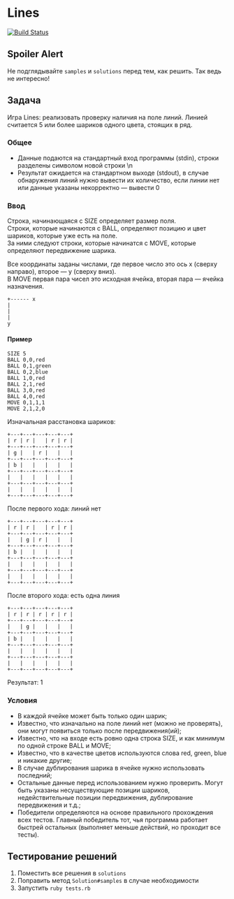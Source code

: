 # Lines

[![Build Status](https://travis-ci.org/krasnoukhov/lines.png)](https://travis-ci.org/krasnoukhov/lines)

## Spoiler Alert

Не подглядывайте ```samples``` и ```solutions``` перед тем, как решить. Так ведь не интересно!

## Задача

Игра Lines: реализовать проверку наличия на поле линий.
Линией считается 5 или более шариков одного цвета, стоящих в ряд.

### Общее

- Данные подаются на стандартный вход программы (stdin), строки разделены символом новой строки \n
- Результат ожидается на стандартном выходе (stdout), в случае обнаружения линий нужно вывести их количество, если линии нет или данные указаны некорректно — вывести 0

### Ввод

Строка, начинающаяся с SIZE определяет размер поля.  
Строки, которые начинаются с BALL, определяют позицию и цвет шариков, которые уже есть на поле.  
За ними следуют строки, которые начинатся с MOVE, которые определяют передвижение шарика.  

Все координаты заданы числами, где первое число это ось x (сверху направо), второе — y (сверху вниз).  
В MOVE первая пара чисел это исходная ячейка, вторая пара — ячейка назначения.

```
+------ x
|
|
|
y
```

#### Пример

```
SIZE 5
BALL 0,0,red
BALL 0,1,green
BALL 0,2,blue
BALL 1,0,red
BALL 2,1,red
BALL 3,0,red
BALL 4,0,red
MOVE 0,1,1,1
MOVE 2,1,2,0
```

Изначальная расстановка шариков:

```
+---+---+---+---+---+
| r | r |   | r | r |
+---+---+---+---+---+
| g |   | r |   |   |
+---+---+---+---+---+
| b |   |   |   |   |
+---+---+---+---+---+
|   |   |   |   |   |
+---+---+---+---+---+
|   |   |   |   |   |
+---+---+---+---+---+
```

После первого хода: линий нет

```
+---+---+---+---+---+
| r | r |   | r | r |
+---+---+---+---+---+
|   | g | r |   |   |
+---+---+---+---+---+
| b |   |   |   |   |
+---+---+---+---+---+
|   |   |   |   |   |
+---+---+---+---+---+
|   |   |   |   |   |
+---+---+---+---+---+
```

После второго хода: есть одна линия

```
+---+---+---+---+---+
| r | r | r | r | r |
+---+---+---+---+---+
|   | g |   |   |   |
+---+---+---+---+---+
| b |   |   |   |   |
+---+---+---+---+---+
|   |   |   |   |   |
+---+---+---+---+---+
|   |   |   |   |   |
+---+---+---+---+---+
```

Результат: 1

### Условия

- В каждой ячейке может быть только один шарик;
- Известно, что изначально на поле линий нет (можно не проверять), они могут появиться только после передвижения(ий);
- Известно, что на входе есть ровно одна строка SIZE, и как минимум по одной строке BALL и MOVE;
- Известно, что в качестве цветов используются слова red, green, blue и никакие другие;
- В случае дублирования шарика в ячейке нужно использовать последний;
- Остальные данные перед использованием нужно проверить. Могут быть указаны несуществующие позиции шариков, недействительные позиции передвижения, дублирование передвижения и т.д.;
- Победители определяются на основе правильного прохождения всех тестов. Главный победитель тот, чья программа работает быстрей остальных (выполняет меньше действий, но проходит все тесты).

## Тестирование решений

1. Поместить все решения в ```solutions```
1. Поправить метод ```Solution#samples``` в случае необходимости
1. Запустить ```ruby tests.rb```

